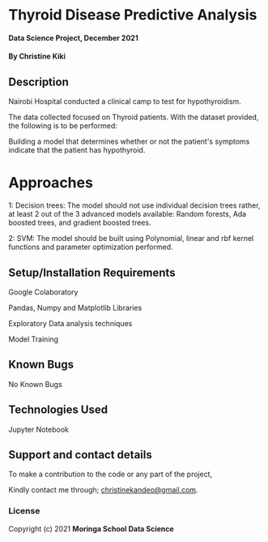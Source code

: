 # 
# 
# 
# Thyroid Disease Predictive Analysis

#### Data Science Project, December 2021

#### By **Christine Kiki**

## Description
Nairobi Hospital conducted a clinical camp to test for hypothyroidism. 

The data collected focused on Thyroid patients. With the dataset provided, the following is to be performed:  

Building a model that determines whether or not the patient's symptoms indicate that the patient has hypothyroid.

# Approaches

1: Decision trees:
The model should not use individual decision trees rather, at least 2 out of the 3 advanced models available: Random forests, Ada boosted trees, and gradient boosted trees.


2: SVM:
The model should be built using Polynomial, linear and rbf kernel functions and parameter optimization performed.


## Setup/Installation Requirements
Google Colaboratory

Pandas, Numpy and Matplotlib Libraries

Exploratory Data analysis techniques

Model Training

## Known Bugs
No Known Bugs

## Technologies Used
Jupyter Notebook

## Support and contact details
To make a contribution to the code or any part of the project, 

Kindly contact me through; christinekandeo@gmail.com.
### License

Copyright (c) 2021 **Moringa School Data Science**
